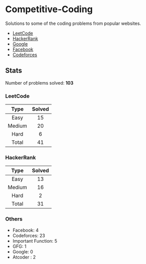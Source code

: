 # Competitive-Coding

Solutions to some of the coding problems from popular websites.

*	[LeetCode](LeetCode/ "LeetCode")
*	[HackerRank](HackerRank/ "HackerRank")
*	[Google](Google/ "Google's Coding Competitions")
*	[Facebook](Facebook/ "Facebook's Coding Competitions")
*	[Codeforces](Codeforces/ "Codeforces")

## Stats

Number of problems solved: **103**

### LeetCode

| Type   | Solved |
|:------:|:------:|
| Easy   | 15     |
| Medium | 20     |
| Hard   | 6      |
| Total  | 41     |

### HackerRank

| Type   | Solved |
|:------:|:------:|
| Easy 	 | 13     |
| Medium | 16     |
| Hard 	 | 2      |
| Total	 | 31     |


### Others

* Facebook: 4
* Codeforces: 23
* Important Function: 5
* GFG: 1
* Google: 0
* Atcoder : 2